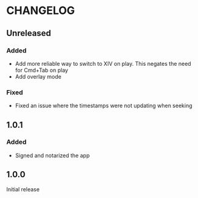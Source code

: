 # CHANGELOG

## Unreleased

### Added

- Add more reliable way to switch to XIV on play. This negates the need for
  Cmd+Tab on play
- Add overlay mode

### Fixed

- Fixed an issue where the timestamps were not updating when seeking

## 1.0.1

### Added

- Signed and notarized the app

## 1.0.0

Initial release
